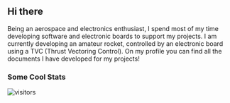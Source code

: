 ## Hi there

Being an aerospace and electronics enthusiast, I spend most of my time developing software and electronic boards to support my projects.
I am currently developing an amateur rocket, controlled by an electronic board using a TVC (Thrust Vectoring Control).
On my profile you can find all the documents I have developed for my projects!

### Some Cool Stats
![visitors](https://visitor-badge.glitch.me/badge?page_id=novus-alex.novus-alex)
